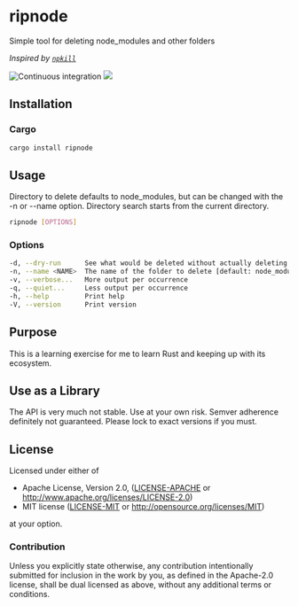 # ripnode

Simple tool for deleting node_modules and other folders

*Inspired by [`npkill`](https://www.npmjs.com/package/npkill)*

![Continuous integration](https://github.com/JorgeMayoral/ripnode/workflows/Continuous%20integration/badge.svg)
[![](https://img.shields.io/crates/v/ripnode.svg)](https://crates.io/crates/ripnode)

## Installation

### Cargo

```sh
cargo install ripnode
```

## Usage

Directory to delete defaults to node_modules, but can be changed with the -n or --name option.
Directory search starts from the current directory.

```sh
ripnode [OPTIONS]
```

### Options

```sh
-d, --dry-run      See what would be deleted without actually deleting anything
-n, --name <NAME>  The name of the folder to delete [default: node_modules]
-v, --verbose...   More output per occurrence
-q, --quiet...     Less output per occurrence
-h, --help         Print help
-V, --version      Print version
```

## Purpose

This is a learning exercise for me to learn Rust and keeping up with its ecosystem.

## Use as a Library

The API is very much not stable. Use at your own risk. Semver adherence definitely not guaranteed. Please lock to exact versions if you must.

## License

Licensed under either of

* Apache License, Version 2.0, ([LICENSE-APACHE](LICENSE-APACHE) or http://www.apache.org/licenses/LICENSE-2.0)
* MIT license ([LICENSE-MIT](LICENSE-MIT) or http://opensource.org/licenses/MIT)

at your option.

### Contribution

Unless you explicitly state otherwise, any contribution intentionally submitted
for inclusion in the work by you, as defined in the Apache-2.0 license, shall be dual licensed as above, without any
additional terms or conditions.
